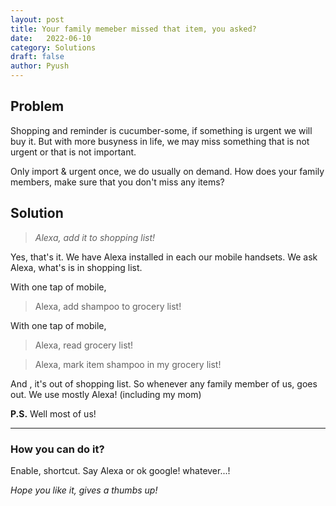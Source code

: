 ```yaml
---
layout: post
title: Your family memeber missed that item, you asked?
date:	2022-06-10
category: Solutions
draft: false
author: Pyush
---
```


## Problem

Shopping and reminder is cucumber-some, if something is urgent we will buy it. But with more busyness in life, we may miss something that is not urgent or that is not important. 

Only import & urgent once, we do usually on demand. How does your family members, make sure that you don't miss any items?

## Solution

> *Alexa, add it to shopping list!*


Yes, that's it. We have Alexa installed in each our mobile handsets. We ask Alexa, what's is in shopping list. 

With one tap of mobile, 

> Alexa, add shampoo to grocery list!

With one tap of mobile, 

> Alexa, read grocery list!

> Alexa, mark item shampoo in my grocery list!

And , it's out of shopping list. So whenever any family member of us, goes out. We use mostly Alexa! (including my mom)

**P.S.** Well most of us!

--- 

### How you can do it?

Enable, shortcut. Say Alexa or ok google! whatever...! 


*Hope you like it, gives a thumbs up!*

